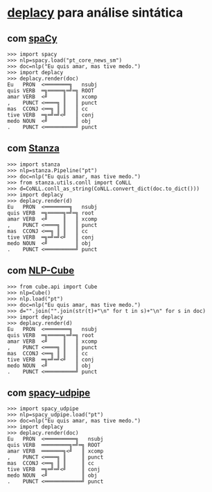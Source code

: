 # [deplacy](https://github.com/KoichiYasuoka/deplacy) para análise sintática

## com [spaCy](https://spacy.io/)

```pt
>>> import spacy
>>> nlp=spacy.load("pt_core_news_sm")
>>> doc=nlp("Eu quis amar, mas tive medo.")
>>> import deplacy
>>> deplacy.render(doc)
Eu   PRON  <════════╗   nsubj
quis VERB  ═╗═════╗═╝═╗ ROOT
amar VERB  <╝     ║   ║ xcomp
,    PUNCT <════╗ ║   ║ punct
mas  CCONJ <══╗ ║ ║   ║ cc
tive VERB  ═╗═╝═╝<╝   ║ conj
medo NOUN  <╝         ║ obj
.    PUNCT <══════════╝ punct
```

## com [Stanza](https://stanfordnlp.github.io/stanza)

```pt
>>> import stanza
>>> nlp=stanza.Pipeline("pt")
>>> doc=nlp("Eu quis amar, mas tive medo.")
>>> from stanza.utils.conll import CoNLL
>>> d=CoNLL.conll_as_string(CoNLL.convert_dict(doc.to_dict()))
>>> import deplacy
>>> deplacy.render(d)
Eu   PRON  <════════╗   nsubj
quis VERB  ═╗═════╗═╝═╗ root
amar VERB  <╝     ║   ║ xcomp
,    PUNCT <════╗ ║   ║ punct
mas  CCONJ <══╗ ║ ║   ║ cc
tive VERB  ═╗═╝═╝<╝   ║ conj
medo NOUN  <╝         ║ obj
.    PUNCT <══════════╝ punct
```

## com [NLP-Cube](https://github.com/Adobe/NLP-Cube)

```pt
>>> from cube.api import Cube
>>> nlp=Cube()
>>> nlp.load("pt")
>>> doc=nlp("Eu quis amar, mas tive medo.")
>>> d="".join("".join(str(t)+"\n" for t in s)+"\n" for s in doc)
>>> import deplacy
>>> deplacy.render(d)
Eu   PRON  <════════╗   nsubj
quis VERB  ═╗═════╗═╝═╗ root
amar VERB  <╝     ║   ║ xcomp
,    PUNCT <════╗ ║   ║ punct
mas  CCONJ <══╗ ║ ║   ║ cc
tive VERB  ═╗═╝═╝<╝   ║ conj
medo NOUN  <╝         ║ obj
.    PUNCT <══════════╝ punct
```

## com [spacy-udpipe](https://github.com/TakeLab/spacy-udpipe)

```pt
>>> import spacy_udpipe
>>> nlp=spacy_udpipe.load("pt")
>>> doc=nlp("Eu quis amar, mas tive medo.")
>>> import deplacy
>>> deplacy.render(doc)
Eu   PRON  <══════════╗   nsubj
quis VERB  ═════════╗═╝═╗ ROOT
amar VERB  ═══════╗<╝   ║ xcomp
,    PUNCT <════╗ ║     ║ punct
mas  CCONJ <══╗ ║ ║     ║ cc
tive VERB  ═╗═╝═╝<╝     ║ conj
medo NOUN  <╝           ║ obj
.    PUNCT <════════════╝ punct
```

